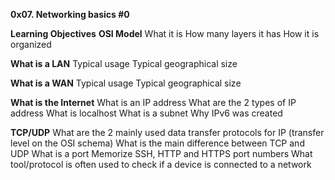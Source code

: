 **0x07. Networking basics #0**

**Learning Objectives**
**OSI Model**
What it is
How many layers it has
How it is organized

**What is a LAN**
Typical usage
Typical geographical size

**What is a WAN**
Typical usage
Typical geographical size

**What is the Internet**
What is an IP address
What are the 2 types of IP address
What is localhost
What is a subnet
Why IPv6 was created

**TCP/UDP**
What are the 2 mainly used data transfer protocols for IP (transfer level on the OSI schema)
What is the main difference between TCP and UDP
What is a port
Memorize SSH, HTTP and HTTPS port numbers
What tool/protocol is often used to check if a device is connected to a network
